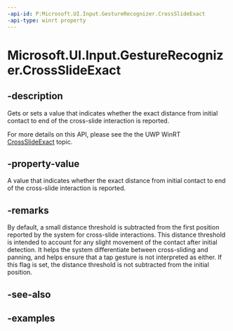 ```yaml
---
-api-id: P:Microsoft.UI.Input.GestureRecognizer.CrossSlideExact
-api-type: winrt property
---
```


# Microsoft.UI.Input.GestureRecognizer.CrossSlideExact

<!--
public bool CrossSlideExact { get; set; }
-->

## -description

Gets or sets a value that indicates whether the exact distance from initial contact to end of the cross-slide interaction is reported.

For more details on this API, please see the the UWP WinRT [CrossSlideExact](/uwp/api/windows.ui.input.gesturerecognizer.crossslideexact) topic.

## -property-value

A value that indicates whether the exact distance from initial contact to end of the cross-slide interaction is reported.

## -remarks

By default, a small distance threshold is subtracted from the first position reported by the system for cross-slide interactions. This distance threshold is intended to account for any slight movement of the contact after initial detection. It helps the system differentiate between cross-sliding and panning, and helps ensure that a tap gesture is not interpreted as either. If this flag is set, the distance threshold is not subtracted from the initial position.

## -see-also

## -examples
